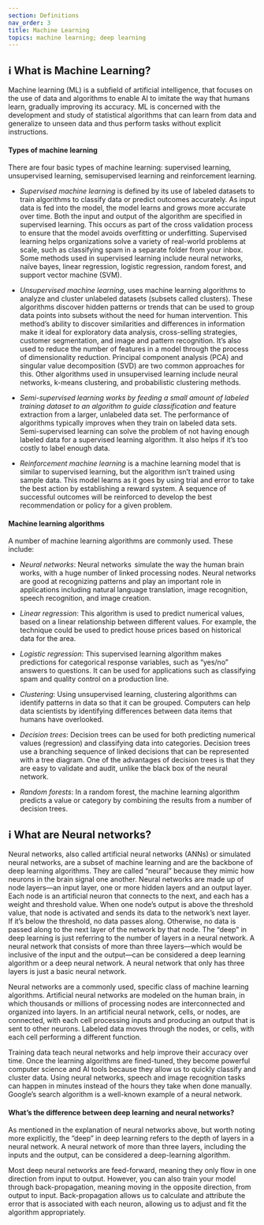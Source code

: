 ```yaml
---
section: Definitions
nav_order: 3
title: Machine Learning
topics: machine learning; deep learning
---
```


## ℹ️ What is Machine Learning?  


Machine learning (ML) is a subfield of artificial intelligence,  that focuses on the use of data and algorithms to enable AI to imitate the way that humans learn, gradually improving its accuracy. ML is concerned with the development and study of statistical algorithms that can learn from data and generalize to unseen data and thus perform tasks without explicit instructions.


#### Types of machine learning

There are four basic types of machine learning: supervised learning, unsupervised learning, semisupervised learning and reinforcement learning.

 	  
- *Supervised machine learning* is defined by its use of labeled datasets to train algorithms to classify data or predict outcomes accurately. As input data is fed into the model, the model learns and grows more accurate over time. Both the input and output of the algorithm are specified in supervised learning. This occurs as part of the cross validation process to ensure that the model avoids overfitting or underfitting. Supervised learning helps organizations solve a variety of real-world problems at scale, such as classifying spam in a separate folder from your inbox. Some methods used in supervised learning include neural networks, naïve bayes, linear regression, logistic regression, random forest, and support vector machine (SVM).

- *Unsupervised machine learning*, uses machine learning algorithms to analyze and cluster unlabeled datasets (subsets called clusters). These algorithms discover hidden patterns or trends that can be used to group data points into subsets without the need for human intervention. This method’s ability to discover similarities and differences in information make it ideal for exploratory data analysis, cross-selling strategies, customer segmentation, and image and pattern recognition. It’s also used to reduce the number of features in a model through the process of dimensionality reduction. Principal component analysis (PCA) and singular value decomposition (SVD) are two common approaches for this. Other algorithms used in unsupervised learning include neural networks, k-means clustering, and probabilistic clustering methods.


- *Semi-supervised learning works by feeding a small amount of labeled training dataset to an algorithm to guide classification and* feature extraction from a larger, unlabeled data set. The performance of algorithms typically improves when they train on labeled data sets. Semi-supervised learning can solve the problem of not having enough labeled data for a supervised learning algorithm. It also helps if it’s too costly to label enough data. 


- *Reinforcement machine learning* is a machine learning model that is similar to supervised learning, but the algorithm isn’t trained using sample data. This model learns as it goes by using trial and error to take the best action by establishing a reward system. A sequence of successful outcomes will be reinforced to develop the best recommendation or policy for a given problem.


#### Machine learning algorithms


A number of machine learning algorithms are commonly used. These include:

- *Neural networks*: Neural networks  simulate the way the human brain works, with a huge number of linked processing nodes. Neural networks are good at recognizing patterns and play an important role in applications including natural language translation, image recognition, speech recognition, and image creation.

- *Linear regression*: This algorithm is used to predict numerical values, based on a linear relationship between different values. For example, the technique could be used to predict house prices based on historical data for the area.

- *Logistic regression*: This supervised learning algorithm makes predictions for categorical response variables, such as “yes/no” answers to questions. It can be used for applications such as classifying spam and quality control on a production line.

- *Clustering*: Using unsupervised learning, clustering algorithms can identify patterns in data so that it can be grouped. Computers can help data scientists by identifying differences between data items that humans have overlooked.


- *Decision trees*: Decision trees can be used for both predicting numerical values (regression) and classifying data into categories. Decision trees use a branching sequence of linked decisions that can be represented with a tree diagram. One of the advantages of decision trees is that they are easy to validate and audit, unlike the black box of the neural network.

- *Random forests*: In a random forest, the machine learning algorithm predicts a value or category by combining the results from a number of decision trees.





## ℹ️ What are Neural networks?


Neural networks, also called artificial neural networks  (ANNs) or simulated neural networks, are a subset of machine learning and are the backbone of deep learning algorithms. They are called “neural” because they mimic how neurons in the brain signal one another. Neural networks are made up of node layers—an input layer, one or more hidden layers and an output layer. Each node is an artificial neuron that connects to the next, and each has a weight and threshold value. When one node’s output is above the threshold value, that node is activated and sends its data to the network’s next layer. If it’s below the threshold, no data passes along. Otherwise, no data is passed along to the next layer of the network by that node. The “deep” in deep learning is just referring to the number of layers in a neural network. A neural network that consists of more than three layers—which would be inclusive of the input and the output—can be considered a deep learning algorithm or a deep neural network. A neural network that only has three layers is just a basic neural network.

Neural networks are a commonly used, specific class of machine learning algorithms. Artificial neural networks are modeled on the human brain, in which thousands or millions of processing nodes are interconnected and organized into layers. In an artificial neural network, cells, or nodes, are connected, with each cell processing inputs and producing an output that is sent to other neurons. Labeled data moves through the nodes, or cells, with each cell performing a different function.

Training data teach neural networks and help improve their accuracy over time. Once the learning algorithms are fined-tuned, they become powerful computer science and AI tools because they allow us to quickly classify and cluster data. Using neural networks, speech and image recognition tasks can happen in minutes instead of the hours they take when done manually. Google’s search algorithm is a well-known example of a neural network.


#### What’s the difference between deep learning and neural networks?

As mentioned in the explanation of neural networks above, but worth noting more explicitly, the “deep” in deep learning refers to the depth of layers in a neural network. A neural network of more than three layers, including the inputs and the output, can be considered a deep-learning algorithm. 

Most deep neural networks are feed-forward, meaning they only flow in one direction from input to output. However, you can also train your model through back-propagation, meaning moving in the opposite direction, from output to input. Back-propagation allows us to calculate and attribute the error that is associated with each neuron, allowing us to adjust and fit the algorithm appropriately.


